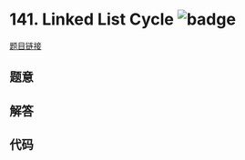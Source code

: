 # 141. Linked List Cycle ![badge](https://img.shields.io/badge/-easy-green?style=flat-square)

[题目链接](https://leetcode.com/problems/linked-list-cycle)

## 题意

## 解答

## 代码

